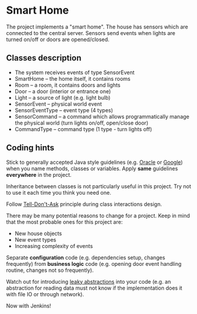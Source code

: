 # Smart Home

The project implements a "smart home". The house has sensors which are connected to the central server. Sensors send 
events when lights are turned on/off or doors are opened/closed.

## Classes description

- The system receives events of type SensorEvent
- SmartHome – the home itself, it contains rooms
- Room – a room, it contains doors and lights
- Door – a door (interior or entrance one)
- Light – a source of light (e.g. light bulb)
- SensorEvent – physical world event
- SensorEventType – event type (4 types)
- SensorCommand – a command which allows programmatically manage the physical world
(turn lights on/off, open/close door)
- CommandType – command type (1 type - turn lights off)

## Coding hints

Stick to generally accepted Java style guidelines (e.g. [Oracle](https://www.oracle.com/technetwork/java/codeconventions-135099.html)
or [Google](https://google.github.io/styleguide/javaguide.html)) when you name methods, classes or variables. Apply 
__same__ guidelines __everywhere__ in the project.

Inheritance between classes is not particularly useful in this project. Try not to use it each time you think you need 
one.

Follow [Tell-Don't-Ask](https://martinfowler.com/bliki/TellDontAsk.html) principle during class interactions design.

There may be many potential reasons to change for a project. Keep in mind that the most probable ones for this project are:

- New house objects
- New event types
- Increasing complexity of events

Separate __configuration__ code (e.g. dependencies setup, changes frequently) from __business logic__ code (e.g. opening 
door event handling routine, changes not so frequently).

Watch out for introducing [leaky abstractions](https://en.wikipedia.org/wiki/Leaky_abstraction) into your code (e.g. 
an abstraction for reading data must not know if the implementation does it with file IO or through network).

Now with Jenkins!
